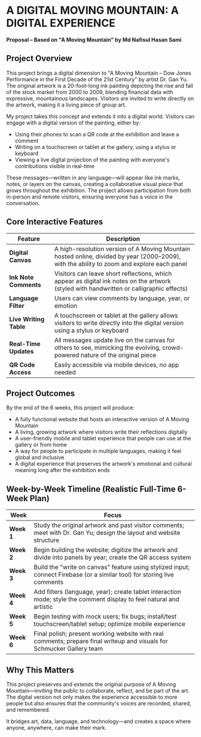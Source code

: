 # A DIGITAL MOVING MOUNTAIN: A DIGITAL EXPERIENCE

**Proposal – Based on "A Moving Mountain" by Md Nafisul Hasan Sami**

## Project Overview

This project brings a digital dimension to "A Moving Mountain – Dow Jones Performance in the First Decade of the 21st Century" by artist Dr. Gan Yu. The original artwork is a 20-foot-long ink painting depicting the rise and fall of the stock market from 2000 to 2009, blending financial data with expressive, mountainous landscapes. Visitors are invited to write directly on the artwork, making it a living piece of group art.

My project takes this concept and extends it into a digital world. Visitors can engage with a digital version of the painting, either by:

- Using their phones to scan a QR code at the exhibition and leave a comment
- Writing on a touchscreen or tablet at the gallery, using a stylus or keyboard
- Viewing a live digital projection of the painting with everyone's contributions visible in real-time

These messages—written in any language—will appear like ink marks, notes, or layers on the canvas, creating a collaborative visual piece that grows throughout the exhibition. The project allows participation from both in-person and remote visitors, ensuring everyone has a voice in the conversation.

## Core Interactive Features

| Feature | Description |
|---------|-------------|
| **Digital Canvas** | A high-resolution version of A Moving Mountain hosted online, divided by year (2000–2009), with the ability to zoom and explore each panel |
| **Ink Note Comments** | Visitors can leave short reflections, which appear as digital ink notes on the artwork (styled with handwritten or calligraphic effects) |
| **Language Filter** | Users can view comments by language, year, or emotion |
| **Live Writing Table** | A touchscreen or tablet at the gallery allows visitors to write directly into the digital version using a stylus or keyboard |
| **Real-Time Updates** | All messages update live on the canvas for others to see, mimicking the evolving, crowd-powered nature of the original piece |
| **QR Code Access** | Easily accessible via mobile devices, no app needed |

## Project Outcomes

By the end of the 6 weeks, this project will produce:

- A fully functional website that hosts an interactive version of A Moving Mountain
- A living, growing artwork where visitors write their reflections digitally
- A user-friendly mobile and tablet experience that people can use at the gallery or from home
- A way for people to participate in multiple languages, making it feel global and inclusive
- A digital experience that preserves the artwork's emotional and cultural meaning long after the exhibition ends

## Week-by-Week Timeline (Realistic Full-Time 6-Week Plan)

| Week | Focus |
|------|-------|
| **Week 1** | Study the original artwork and past visitor comments; meet with Dr. Gan Yu; design the layout and website structure |
| **Week 2** | Begin building the website; digitize the artwork and divide into panels by year; create the QR access system |
| **Week 3** | Build the "write on canvas" feature using stylized input; connect Firebase (or a similar tool) for storing live comments |
| **Week 4** | Add filters (language, year); create tablet interaction mode; style the comment display to feel natural and artistic |
| **Week 5** | Begin testing with mock users; fix bugs; install/test touchscreen/tablet setup; optimize mobile experience |
| **Week 6** | Final polish; present working website with real comments; prepare final writeup and visuals for Schmucker Gallery team |



## Why This Matters

This project preserves and extends the original purpose of A Moving Mountain—inviting the public to collaborate, reflect, and be part of the art. The digital version not only makes the experience accessible to more people but also ensures that the community's voices are recorded, shared, and remembered.

It bridges art, data, language, and technology—and creates a space where anyone, anywhere, can make their mark.